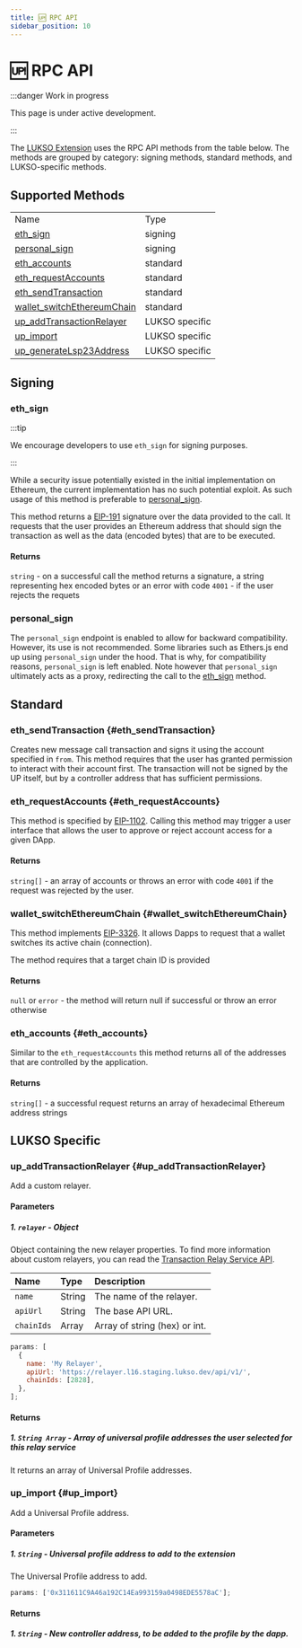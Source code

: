 ```yaml
---
title: 🆙 RPC API
sidebar_position: 10
---
```


# 🆙 RPC API

:::danger Work in progress

This page is under active development.

:::

The [LUKSO Extension](../guides/browser-extension/install-browser-extension.md) uses the RPC API methods from the table below. The methods are grouped by category: signing methods, standard methods, and LUKSO-specific methods.

## Supported Methods

<table>
  <tr>
    <td>Name</td>
    <td>Type</td>
  </tr>
  <tr>
    <td><a href="#eth_sign">eth_sign</a></td>
    <td>signing</td>
  </tr>
  <tr>
    <td><a href="#personal_sign">personal_sign</a></td>
    <td>signing</td>
  </tr>
  <tr>
    <td><a href="#eth_accounts">eth_accounts</a></td>
    <td>standard</td>
  </tr>
  <tr>
    <td><a href="#eth_requestAccounts">eth_requestAccounts</a></td>
    <td>standard</td>
  </tr>
  <tr>
    <td><a href="#eth_sendTransaction">eth_sendTransaction</a></td>
    <td>standard</td>
  </tr>
  <tr>
    <td><a href="#wallet_switchEthereumChain">wallet_switchEthereumChain</a></td>
    <td>standard</td>
  </tr>
   <tr>
    <td><a href="#up_addTransactionRelayer">up_addTransactionRelayer</a></td>
    <td>LUKSO specific</td>
  </tr>
   <tr>
    <td><a href="#up_import">up_import</a></td>
    <td>LUKSO specific</td>
  </tr>
   <tr>
    <td><a href="#up_generateLsp23Address">up_generateLsp23Address</a></td>
    <td>LUKSO specific</td>
  </tr>
</table>

## Signing

### eth_sign

:::tip

We encourage developers to use `eth_sign` for signing purposes.

:::

While a security issue potentially existed in the initial implementation on Ethereum, the current implementation has no such potential exploit. As such usage of this method is preferable to [personal_sign](#personal_sign).

This method returns a [EIP-191](https://eips.ethereum.org/EIPS/eip-191) signature over the data provided to the call.
It requests that the user provides an Ethereum address that should sign the transaction as well as the data (encoded bytes) that are to be executed.

#### Returns

`string` - on a successful call the method returns a signature, a string representing hex encoded bytes or an error with code `4001` - if the user rejects the requets

### personal_sign

The `personal_sign` endpoint is enabled to allow for backward compatibility. However, its use is not recommended.
Some libraries such as Ethers.js end up using `personal_sign` under the hood. That is why, for compatibility reasons, `personal_sign` is left enabled. Note however that `personal_sign` ultimately acts as a proxy, redirecting the call to the [eth_sign](#eth_sign) method.

## Standard

### eth_sendTransaction {#eth_sendTransaction}

Creates new message call transaction and signs it using the account specified in `from`. This method requires that the user has granted permission to interact with their account first.
The transaction will not be signed by the UP itself, but by a controller address that has sufficient permissions.

### eth_requestAccounts {#eth_requestAccounts}

This method is specified by [EIP-1102](https://eips.ethereum.org/EIPS/eip-1102).
Calling this method may trigger a user interface that allows the user to approve or reject account access for a given DApp.

#### Returns

`string[]` - an array of accounts or throws an error with code `4001` if the request was rejected by the user.

### wallet_switchEthereumChain {#wallet_switchEthereumChain}

This method implements [EIP-3326](https://eips.ethereum.org/EIPS/eip-3326).
It allows Dapps to request that a wallet switches its active chain (connection).

The method requires that a target chain ID is provided

#### Returns

`null` or `error` - the method will return null if successful or throw an error otherwise

### eth_accounts {#eth_accounts}

Similar to the `eth_requestAccounts` this method returns all of the addresses that are controlled by the application.

#### Returns

`string[]` - a successful request returns an array of hexadecimal Ethereum address strings

## LUKSO Specific

### up_addTransactionRelayer {#up_addTransactionRelayer}

Add a custom relayer.

#### Parameters

##### 1. `relayer` - Object

Object containing the new relayer properties. To find more information about custom relayers, you can read the [Transaction Relay Service API](./relayer-api.md).

| Name       | Type   | Description                   |
| :--------- | :----- | :---------------------------- |
| `name`     | String | The name of the relayer.      |
| `apiUrl`   | String | The base API URL.             |
| `chainIds` | Array  | Array of string (hex) or int. |

```js
params: [
  {
    name: 'My Relayer',
    apiUrl: 'https://relayer.l16.staging.lukso.dev/api/v1/',
    chainIds: [2828],
  },
];
```

#### Returns

##### 1. `String Array` - Array of universal profile addresses the user selected for this relay service

It returns an array of Universal Profile addresses.

### up_import {#up_import}

Add a Universal Profile address.

#### Parameters

##### 1. `String` - Universal profile address to add to the extension

The Universal Profile address to add.

```js
params: ['0x311611C9A46a192C14Ea993159a0498EDE5578aC'];
```

#### Returns

##### 1. `String` - New controller address, to be added to the profile by the dapp.
